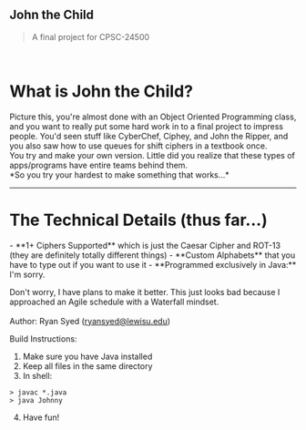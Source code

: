 ## John the Child
> A final project for CPSC-24500
<br>
<h1>What is John the Child?</h1>
Picture this, you're almost done with an Object Oriented Programming class, and you want to really put some hard work in to a final project to impress people. You'd seen stuff like CyberChef, Ciphey, and John the Ripper, and you also saw how to use queues for shift ciphers in a textbook once.
<br>
You try and make your own version. Little did you realize that these types of apps/programs have entire teams behind them.
<br>
*So you try your hardest to make something that works...*
<hr>
<h1> The Technical Details (thus far...)</h1>
-  **1+ Ciphers Supported** which is just the Caesar Cipher and ROT-13 (they are definitely totally different things)
-  **Custom Alphabets** that you have to type out if you want to use it
-  **Programmed exclusively in Java:** I'm sorry.

Don't worry, I have plans to make it better. This just looks bad because I approached an Agile schedule with a Waterfall mindset.  
<br>
Author: Ryan Syed (ryansyed@lewisu.edu)

Build Instructions:
1. Make sure you have Java installed
2. Keep all files in the same directory
3. In shell:
```shell
> javac *.java
> java Johnny
```
4. Have fun!